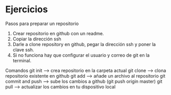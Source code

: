 # Ejercicios

Pasos para preparar un repositorio

1. Crear repositorio en github con un readme.
2. Copiar la dirección ssh
3. Darle a clone repository en github, pegar la dirección ssh y poner la clave ssh.
4. Si no funciona hay que configurar el usuario y correo de git en la terminal.


Comandos
git init --> crea repositorio en la carpeta actual
git clone --> clona repositorio existente en github
git add --> añade un archivo al repositorio
git commit and push --> sube los cambios a github         (git push origin master)
git pull --> actualizar los cambios en tu dispositivo local
